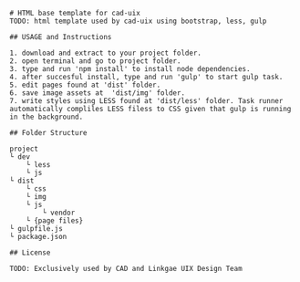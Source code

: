 
	# HTML base template for cad-uix
	TODO: html template used by cad-uix using bootstrap, less, gulp

	## USAGE and Instructions
 
	1. download and extract to your project folder.
	2. open terminal and go to project folder.
	3. type and run 'npm install' to install node dependencies.
	4. after succesful install, type and run 'gulp' to start gulp task.
	5. edit pages found at 'dist' folder.
	6. save image assets at  'dist/img' folder.
	7. write styles using LESS found at 'dist/less' folder. Task runner automatically compliles LESS filess to CSS given that gulp is running in the background.
	
	## Folder Structure
	
	project
	└ dev
		└ less
		└ js
	└ dist
		└ css
		└ img
		└ js
			└ vendor
		└ {page files}
	└ gulpfile.js
	└ package.json

	## License

	TODO: Exclusively used by CAD and Linkgae UIX Design Team